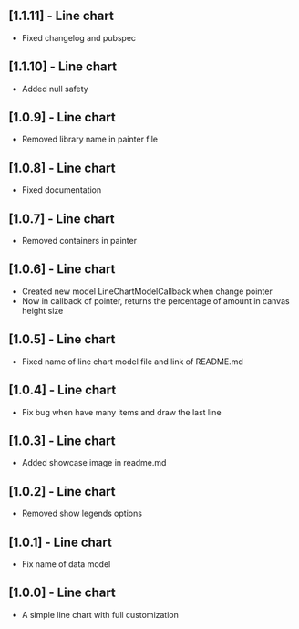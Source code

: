 ## [1.1.11] - Line chart

- Fixed changelog and pubspec

## [1.1.10] - Line chart

- Added null safety
## [1.0.9] - Line chart

- Removed library name in painter file

## [1.0.8] - Line chart

- Fixed documentation 

## [1.0.7] - Line chart

- Removed containers in painter

## [1.0.6] - Line chart

- Created new model LineChartModelCallback when change pointer
- Now in callback of pointer, returns the percentage of amount in canvas height size

## [1.0.5] - Line chart

- Fixed name of line chart model file and link of README.md

## [1.0.4] - Line chart

- Fix bug when have many items and draw the last line

## [1.0.3] - Line chart

- Added showcase image in readme.md

## [1.0.2] - Line chart

- Removed show legends options

## [1.0.1] - Line chart

- Fix name of data model

## [1.0.0] - Line chart

- A simple line chart with full customization
